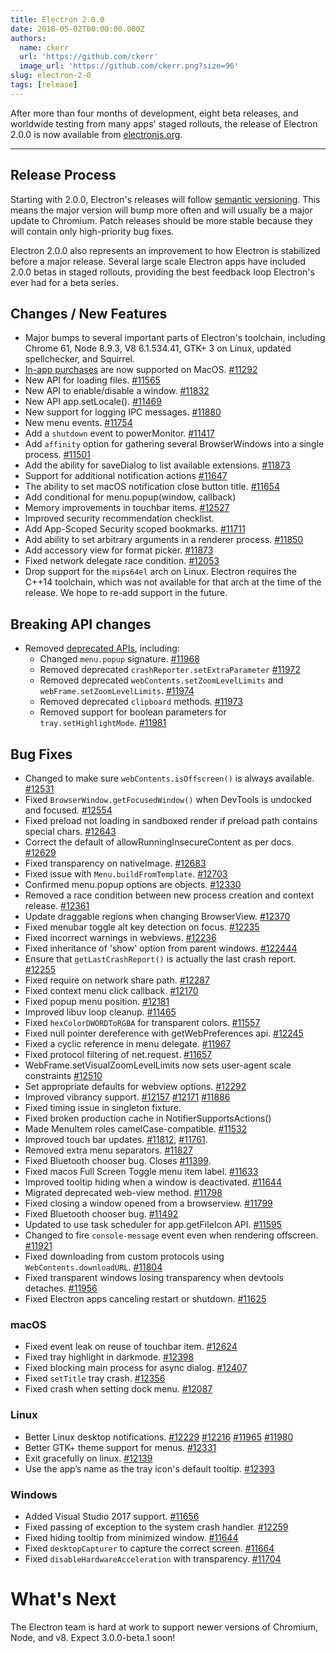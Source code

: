 ```yaml
---
title: Electron 2.0.0
date: 2018-05-02T00:00:00.000Z
authors:
  name: ckerr
  url: 'https://github.com/ckerr'
  image_url: 'https://github.com/ckerr.png?size=96'
slug: electron-2-0
tags: [release]
---
```


After more than four months of development, eight beta releases, and worldwide
testing from many apps' staged rollouts, the release of Electron 2.0.0 is now
available from [electronjs.org](https://electronjs.org/).

---

## Release Process

Starting with 2.0.0, Electron's releases will follow [semantic versioning](https://electronjs.org/blog/electron-2-semantic-boogaloo). This means the major version will bump more often and will usually be a major update to Chromium. Patch releases should be more stable because they will contain only high-priority bug fixes.

Electron 2.0.0 also represents an improvement to how Electron is stabilized before a major release. Several large scale Electron apps have included 2.0.0 betas in staged rollouts, providing the best feedback loop Electron's ever had for a beta series.

## Changes / New Features

- Major bumps to several important parts of Electron's toolchain, including Chrome 61, Node 8.9.3, V8 6.1.534.41, GTK+ 3 on Linux, updated spellchecker, and Squirrel.
- [In-app purchases](https://electronjs.org/blog/in-app-purchases)
  are now supported on MacOS. [#11292](https://github.com/electron/electron/pull/11292)
- New API for loading files. [#11565](https://github.com/electron/electron/pull/11565)
- New API to enable/disable a window. [#11832](https://github.com/electron/electron/pull/11832)
- New API app.setLocale(). [#11469](https://github.com/electron/electron/pull/11469)
- New support for logging IPC messages. [#11880](https://github.com/electron/electron/pull/11880)
- New menu events. [#11754](https://github.com/electron/electron/pull/11754)
- Add a `shutdown` event to powerMonitor. [#11417](https://github.com/electron/electron/pull/11417)
- Add `affinity` option for gathering several BrowserWindows into a single process. [#11501](https://github.com/electron/electron/pull/11501)
- Add the ability for saveDialog to list available extensions. [#11873](https://github.com/electron/electron/pull/11873)
- Support for additional notification actions [#11647](https://github.com/electron/electron/pull/11647)
- The ability to set macOS notification close button title. [#11654](https://github.com/electron/electron/pull/11654)
- Add conditional for menu.popup(window, callback)
- Memory improvements in touchbar items. [#12527](https://github.com/electron/electron/pull/12527)
- Improved security recommendation checklist.
- Add App-Scoped Security scoped bookmarks. [#11711](https://github.com/electron/electron/pull/11711)
- Add ability to set arbitrary arguments in a renderer process. [#11850](https://github.com/electron/electron/pull/11850)
- Add accessory view for format picker. [#11873](https://github.com/electron/electron/pull/11873)
- Fixed network delegate race condition. [#12053](https://github.com/electron/electron/pull/12053)
- Drop support for the `mips64el` arch on Linux. Electron requires the C++14 toolchain, which was
  not available for that arch at the time of the release. We hope to re-add support in the future.

## Breaking API changes

- Removed [deprecated APIs](https://github.com/electron/electron/blob/v2.0.0-beta.8/docs/tutorial/planned-breaking-changes.md), including:
  - Changed `menu.popup` signature. [#11968](https://github.com/electron/electron/pull/11968)
  - Removed deprecated `crashReporter.setExtraParameter` [#11972](https://github.com/electron/electron/pull/11972)
  - Removed deprecated `webContents.setZoomLevelLimits` and `webFrame.setZoomLevelLimits`. [#11974](https://github.com/electron/electron/pull/11974)
  - Removed deprecated `clipboard` methods. [#11973](https://github.com/electron/electron/pull/11973)
  - Removed support for boolean parameters for `tray.setHighlightMode`. [#11981](https://github.com/electron/electron/pull/11981)

## Bug Fixes

- Changed to make sure `webContents.isOffscreen()` is always available. [#12531](https://github.com/electron/electron/pull/12531)
- Fixed `BrowserWindow.getFocusedWindow()` when DevTools is undocked and focused. [#12554](https://github.com/electron/electron/pull/12554)
- Fixed preload not loading in sandboxed render if preload path contains special chars. [#12643](https://github.com/electron/electron/pull/12643)
- Correct the default of allowRunningInsecureContent as per docs. [#12629](https://github.com/electron/electron/pull/12629)
- Fixed transparency on nativeImage. [#12683](https://github.com/electron/electron/pull/12683)
- Fixed issue with `Menu.buildFromTemplate`. [#12703](https://github.com/electron/electron/pull/12703)
- Confirmed menu.popup options are objects. [#12330](https://github.com/electron/electron/pull/12330)
- Removed a race condition between new process creation and context release. [#12361](https://github.com/electron/electron/pull/12361)
- Update draggable regions when changing BrowserView. [#12370](https://github.com/electron/electron/pull/12370)
- Fixed menubar toggle alt key detection on focus. [#12235](https://github.com/electron/electron/pull/12235)
- Fixed incorrect warnings in webviews. [#12236](https://github.com/electron/electron/pull/12236)
- Fixed inheritance of 'show' option from parent windows. [#122444](https://github.com/electron/electron/pull/122444)
- Ensure that `getLastCrashReport()` is actually the last crash report. [#12255](https://github.com/electron/electron/pull/12255)
- Fixed require on network share path. [#12287](https://github.com/electron/electron/pull/12287)
- Fixed context menu click callback. [#12170](https://github.com/electron/electron/pull/12170)
- Fixed popup menu position. [#12181](https://github.com/electron/electron/pull/12181)
- Improved libuv loop cleanup. [#11465](https://github.com/electron/electron/pull/11465)
- Fixed `hexColorDWORDToRGBA` for transparent colors. [#11557](https://github.com/electron/electron/pull/11557)
- Fixed null pointer dereference with getWebPreferences api. [#12245](https://github.com/electron/electron/pull/12245)
- Fixed a cyclic reference in menu delegate. [#11967](https://github.com/electron/electron/pull/11967)
- Fixed protocol filtering of net.request. [#11657](https://github.com/electron/electron/pull/11657)
- WebFrame.setVisualZoomLevelLimits now sets user-agent scale constraints [#12510](https://github.com/electron/electron/pull/12510)
- Set appropriate defaults for webview options. [#12292](https://github.com/electron/electron/pull/12292)
- Improved vibrancy support. [#12157](https://github.com/electron/electron/pull/12157) [#12171](https://github.com/electron/electron/pull/12171) [#11886](https://github.com/electron/electron/pull/11886)
- Fixed timing issue in singleton fixture.
- Fixed broken production cache in NotifierSupportsActions()
- Made MenuItem roles camelCase-compatible. [#11532](https://github.com/electron/electron/pull/11532)
- Improved touch bar updates. [#11812](https://github.com/electron/electron/pull/11812), [#11761](https://github.com/electron/electron/pull/11761).
- Removed extra menu separators. [#11827](https://github.com/electron/electron/pull/11827)
- Fixed Bluetooth chooser bug. Closes [#11399](https://github.com/electron/electron/pull/11399).
- Fixed macos Full Screen Toggle menu item label. [#11633](https://github.com/electron/electron/pull/11633)
- Improved tooltip hiding when a window is deactivated. [#11644](https://github.com/electron/electron/pull/11644)
- Migrated deprecated web-view method. [#11798](https://github.com/electron/electron/pull/11798)
- Fixed closing a window opened from a browserview. [#11799](https://github.com/electron/electron/pull/11799)
- Fixed Bluetooth chooser bug. [#11492](https://github.com/electron/electron/pull/11492)
- Updated to use task scheduler for app.getFileIcon API. [#11595](https://github.com/electron/electron/pull/11595)
- Changed to fire `console-message` event even when rendering offscreen. [#11921](https://github.com/electron/electron/pull/11921)
- Fixed downloading from custom protocols using `WebContents.downloadURL`. [#11804](https://github.com/electron/electron/pull/11804)
- Fixed transparent windows losing transparency when devtools detaches. [#11956](https://github.com/electron/electron/pull/11956)
- Fixed Electron apps canceling restart or shutdown. [#11625](https://github.com/electron/electron/pull/11625)

### macOS

- Fixed event leak on reuse of touchbar item. [#12624](https://github.com/electron/electron/pull/12624)
- Fixed tray highlight in darkmode. [#12398](https://github.com/electron/electron/pull/12398)
- Fixed blocking main process for async dialog. [#12407](https://github.com/electron/electron/pull/12407)
- Fixed `setTitle` tray crash. [#12356](https://github.com/electron/electron/pull/12356)
- Fixed crash when setting dock menu. [#12087](https://github.com/electron/electron/pull/12087)

### Linux

- Better Linux desktop notifications. [#12229](https://github.com/electron/electron/pull/12229) [#12216](https://github.com/electron/electron/pull/12216) [#11965](https://github.com/electron/electron/pull/11965) [#11980](https://github.com/electron/electron/pull/11980)
- Better GTK+ theme support for menus. [#12331](https://github.com/electron/electron/pull/12331)
- Exit gracefully on linux. [#12139](https://github.com/electron/electron/pull/12139)
- Use the app’s name as the tray icon's default tooltip. [#12393](https://github.com/electron/electron/pull/12393)

### Windows

- Added Visual Studio 2017 support. [#11656](https://github.com/electron/electron/pull/11656)
- Fixed passing of exception to the system crash handler. [#12259](https://github.com/electron/electron/pull/12259)
- Fixed hiding tooltip from minimized window. [#11644](https://github.com/electron/electron/pull/11644)
- Fixed `desktopCapturer` to capture the correct screen. [#11664](https://github.com/electron/electron/pull/11664)
- Fixed `disableHardwareAcceleration` with transparency. [#11704](https://github.com/electron/electron/pull/11704)

# What's Next

The Electron team is hard at work to support newer versions of Chromium, Node, and v8. Expect 3.0.0-beta.1 soon!
